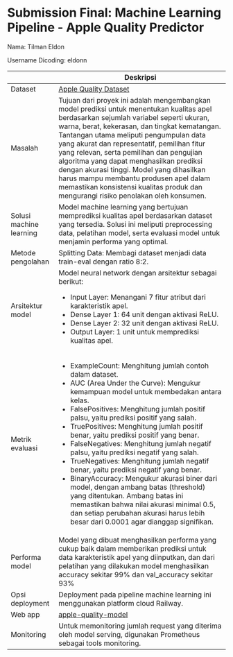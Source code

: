 # Submission Final: Machine Learning Pipeline - Apple Quality Predictor
Nama: Tilman Eldon

Username Dicoding: eldonn

|  | Deskripsi |
| --- | --- |
| Dataset | [Apple Quality Dataset](https://www.kaggle.com/datasets/nelgiriyewithana/apple-quality/data) |
| Masalah | Tujuan dari proyek ini adalah mengembangkan model prediksi untuk menentukan kualitas apel berdasarkan sejumlah variabel seperti ukuran, warna, berat, kekerasan, dan tingkat kematangan. Tantangan utama meliputi pengumpulan data yang akurat dan representatif, pemilihan fitur yang relevan, serta pemilihan dan pengujian algoritma yang dapat menghasilkan prediksi dengan akurasi tinggi. Model yang dihasilkan harus mampu membantu produsen apel dalam memastikan konsistensi kualitas produk dan mengurangi risiko penolakan oleh konsumen. |
| Solusi machine learning | Model machine learning yang bertujuan memprediksi kualitas apel berdasarkan dataset yang tersedia. Solusi ini meliputi preprocessing data, pelatihan model, serta evaluasi model untuk menjamin performa yang optimal. |
| Metode pengolahan | Splitting Data: Membagi dataset menjadi data train-eval dengan ratio 8:2. |
| Arsitektur model | Model neural network dengan arsitektur sebagai berikut: <ul><li>Input Layer: Menangani 7 fitur atribut dari karakteristik apel.<li>Dense Layer 1: 64 unit dengan aktivasi ReLU.<li>Dense Layer 2: 32 unit dengan aktivasi ReLU.<li>Output Layer: 1 unit untuk memprediksi kualitas apel.<ul> |
| Metrik evaluasi | <ul><li>ExampleCount: Menghitung jumlah contoh dalam dataset.<li>AUC (Area Under the Curve): Mengukur kemampuan model untuk membedakan antara kelas.<li>FalsePositives: Menghitung jumlah positif palsu, yaitu prediksi positif yang salah.<li>TruePositives: Menghitung jumlah positif benar, yaitu prediksi positif yang benar.<li>FalseNegatives: Menghitung jumlah negatif palsu, yaitu prediksi negatif yang salah.<li>TrueNegatives: Menghitung jumlah negatif benar, yaitu prediksi negatif yang benar.<li>BinaryAccuracy: Mengukur akurasi biner dari model, dengan ambang batas (threshold) yang ditentukan. Ambang batas ini memastikan bahwa nilai akurasi minimal 0.5, dan setiap perubahan akurasi harus lebih besar dari 0.0001 agar dianggap signifikan. |
| Performa model | Model yang dibuat menghasilkan performa yang cukup baik dalam memberikan prediksi untuk data karakteristik apel yang diinputkan, dan dari pelatihan yang dilakukan model menghasilkan accuracy sekitar 99% dan val_accuracy sekitar 93% |
| Opsi deployment | Deployment pada pipeline machine learning ini menggunakan platform cloud Railway.|
| Web app | [apple-quality-model](https://apple-quality-production.up.railway.app/v1/models/apple-quality-model/metadata)|
| Monitoring | Untuk memonitoring jumlah request yang diterima oleh model serving, digunakan Prometheus sebagai tools monitoring.|

